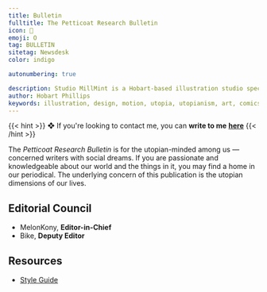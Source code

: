 ```yaml
---
title: Bulletin
fulltitle: The Petticoat Research Bulletin
icon: 💾
emoji: O
tag: BULLETIN
sitetag: Newsdesk
color: indigo

autonumbering: true

description: Studio MillMint is a Hobart-based illustration studio specialising in utopian fiction.
author: Hobart Phillips
keywords: illustration, design, motion, utopia, utopianism, art, comics, comic, hobart, phillips, vekllei, millmint
---
```


{{< hint >}}
❖ If you're looking to contact me, you can **write to me** [**here**](mailto:studio@millmint.net)
{{< /hint >}}

The *Petticoat Research Bulletin* is for the utopian-minded among us — concerned writers with social dreams. If you are passionate and knowledgeable about our world and the things in it, you may find a home in our periodical. The underlying concern of this publication is the utopian dimensions of our lives. 

## Editorial Council
* MelonKony, **Editor-in-Chief**
* Bike, **Deputy Editor**

## Resources

* <a href="/files/bulletin/PRB Style Guide.pdf">Style Guide</a>
